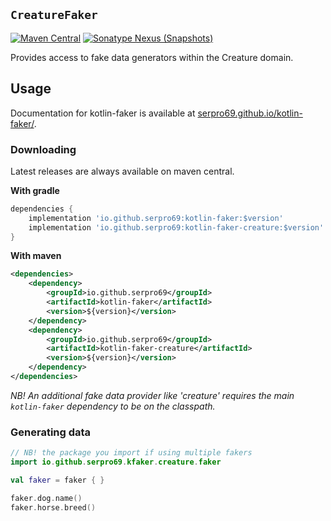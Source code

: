 ## `CreatureFaker`

[![Maven Central](https://img.shields.io/maven-central/v/io.github.serpro69/kotlin-faker-creature?style=for-the-badge)](https://search.maven.org/artifact/io.github.serpro69/kotlin-faker-creature)
[![Sonatype Nexus (Snapshots)](https://img.shields.io/nexus/s/io.github.serpro69/kotlin-faker-creature?label=snapshot-version&server=https%3A%2F%2Foss.sonatype.org&style=for-the-badge&color=yellow)](#downloading)

Provides access to fake data generators within the Creature domain.

## Usage

Documentation for kotlin-faker is available at [serpro69.github.io/kotlin-faker/](https://serpro69.github.io/kotlin-faker/).

### Downloading

Latest releases are always available on maven central.

**With gradle**

```groovy
dependencies {
    implementation 'io.github.serpro69:kotlin-faker:$version'
    implementation 'io.github.serpro69:kotlin-faker-creature:$version'
}
```  

**With maven**

```xml
<dependencies>
    <dependency>
        <groupId>io.github.serpro69</groupId>
        <artifactId>kotlin-faker</artifactId>
        <version>${version}</version>
    </dependency>
    <dependency>
        <groupId>io.github.serpro69</groupId>
        <artifactId>kotlin-faker-creature</artifactId>
        <version>${version}</version>
    </dependency>
</dependencies>
```  

_NB! An additional fake data provider like 'creature' requires the main `kotlin-faker` dependency to be on the classpath._

### Generating data

```kotlin
// NB! the package you import if using multiple fakers
import io.github.serpro69.kfaker.creature.faker

val faker = faker { }

faker.dog.name()
faker.horse.breed()
```
